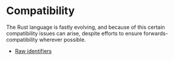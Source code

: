 # Compatibility

The Rust language is fastly evolving, and because of this certain compatibility
issues can arise, despite efforts to ensure forwards-compatibility wherever
possible.

- [Raw identifiers](compatibility/raw_identifiers.md)
